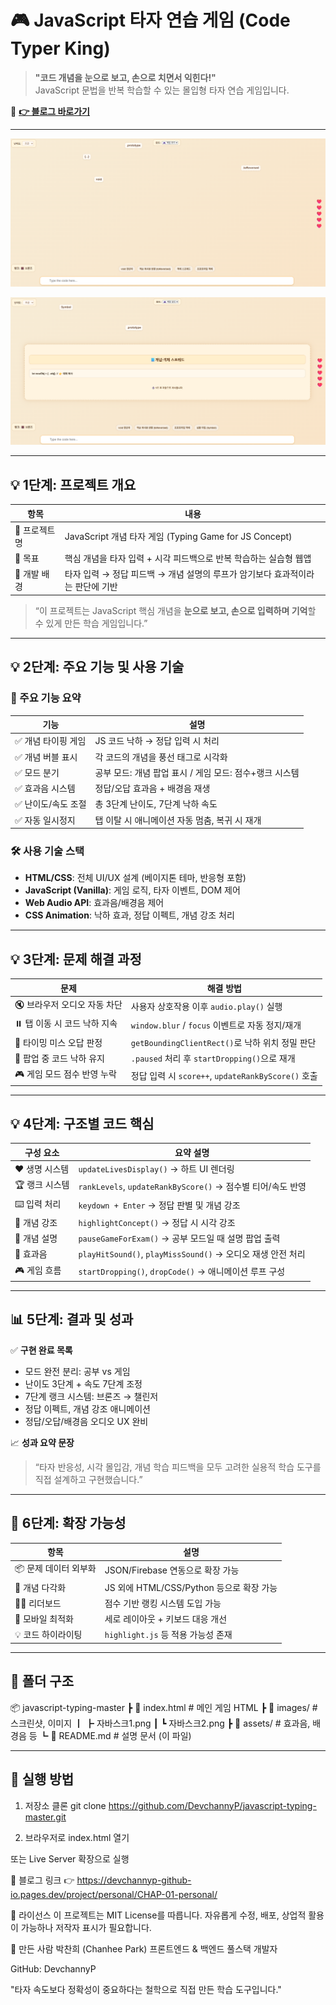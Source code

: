 # 🎮 JavaScript 타자 연습 게임 (Code Typer King)

> **"코드 개념을 눈으로 보고, 손으로 치면서 익힌다!"**  
JavaScript 문법을 반복 학습할 수 있는 몰입형 타자 연습 게임입니다.

🔗 **[👉 블로그 바로가기](https://devchannyp-github-io.pages.dev/project/personal/CHAP-01-personal/)**

---

![타자 연습 게임 예시 1](./images/자바스크1.png)

![타자 연습 게임 예시 2](./images/자바스크2.png)

---

## 💡 1단계: 프로젝트 개요

| 항목 | 내용 |
|------|------|
| 🎯 프로젝트명 | JavaScript 개념 타자 게임 (Typing Game for JS Concept) |
| 🧭 목표 | 핵심 개념을 타자 입력 + 시각 피드백으로 반복 학습하는 실습형 웹앱 |
| 🧩 개발 배경 | 타자 입력 → 정답 피드백 → 개념 설명의 루프가 암기보다 효과적이라는 판단에 기반 |

> “이 프로젝트는 JavaScript 핵심 개념을 **눈으로 보고, 손으로 입력하며 기억**할 수 있게 만든 학습 게임입니다.”

---

## 💡 2단계: 주요 기능 및 사용 기술

### 🔧 주요 기능 요약

| 기능 | 설명 |
|------|------|
| ✅ 개념 타이핑 게임 | JS 코드 낙하 → 정답 입력 시 처리 |
| ✅ 개념 버블 표시 | 각 코드의 개념을 풍선 태그로 시각화 |
| ✅ 모드 분기 | 공부 모드: 개념 팝업 표시 / 게임 모드: 점수+랭크 시스템 |
| ✅ 효과음 시스템 | 정답/오답 효과음 + 배경음 재생 |
| ✅ 난이도/속도 조절 | 총 3단계 난이도, 7단계 낙하 속도 |
| ✅ 자동 일시정지 | 탭 이탈 시 애니메이션 자동 멈춤, 복귀 시 재개 |

### 🛠️ 사용 기술 스택

- **HTML/CSS**: 전체 UI/UX 설계 (베이지톤 테마, 반응형 포함)
- **JavaScript (Vanilla)**: 게임 로직, 타자 이벤트, DOM 제어
- **Web Audio API**: 효과음/배경음 제어
- **CSS Animation**: 낙하 효과, 정답 이펙트, 개념 강조 처리

---

## 💡 3단계: 문제 해결 과정

| 문제 | 해결 방법 |
|------|-----------|
| 🔇 브라우저 오디오 자동 차단 | 사용자 상호작용 이후 `audio.play()` 실행 |
| ⏸️ 탭 이동 시 코드 낙하 지속 | `window.blur` / `focus` 이벤트로 자동 정지/재개 |
| 🎯 타이밍 미스 오답 판정 | `getBoundingClientRect()`로 낙하 위치 정밀 판단 |
| 🧠 팝업 중 코드 낙하 유지 | `.paused` 처리 후 `startDropping()`으로 재개 |
| 🎮 게임 모드 점수 반영 누락 | 정답 입력 시 `score++`, `updateRankByScore()` 호출 |

---

## 💡 4단계: 구조별 코드 핵심

| 구성 요소 | 요약 설명 |
|-----------|------------|
| ❤️ 생명 시스템 | `updateLivesDisplay()` → 하트 UI 렌더링 |
| 🏆 랭크 시스템 | `rankLevels`, `updateRankByScore()` → 점수별 티어/속도 반영 |
| ⌨️ 입력 처리 | `keydown + Enter` → 정답 판별 및 개념 강조 |
| 🎈 개념 강조 | `highlightConcept()` → 정답 시 시각 강조 |
| 📘 개념 설명 | `pauseGameForExam()` → 공부 모드일 때 설명 팝업 출력 |
| 🎵 효과음 | `playHitSound()`, `playMissSound()` → 오디오 재생 안전 처리 |
| 🎮 게임 흐름 | `startDropping()`, `dropCode()` → 애니메이션 루프 구성 |

---

## 📊 5단계: 결과 및 성과

✅ **구현 완료 목록**

- 모드 완전 분리: 공부 vs 게임
- 난이도 3단계 + 속도 7단계 조정
- 7단계 랭크 시스템: 브론즈 → 챌린저
- 정답 이펙트, 개념 강조 애니메이션
- 정답/오답/배경음 오디오 UX 완비

📈 **성과 요약 문장**

> “타자 반응성, 시각 몰입감, 개념 학습 피드백을 모두 고려한 실용적 학습 도구를 직접 설계하고 구현했습니다.”

---

## 🔮 6단계: 확장 가능성

| 항목 | 설명 |
|------|------|
| 📦 문제 데이터 외부화 | JSON/Firebase 연동으로 확장 가능 |
| 🧠 개념 다각화 | JS 외에 HTML/CSS/Python 등으로 확장 가능 |
| 🧑‍🎓 리더보드 | 점수 기반 랭킹 시스템 도입 가능 |
| 📱 모바일 최적화 | 세로 레이아웃 + 키보드 대응 개선 |
| 💡 코드 하이라이팅 | `highlight.js` 등 적용 가능성 존재 |

---

## 📂 폴더 구조
📦 javascript-typing-master
┣ 📄 index.html # 메인 게임 HTML
┣ 📁 images/ # 스크린샷, 이미지
┃ ┣ 자바스크1.png
┃ ┗ 자바스크2.png
┣ 📁 assets/ # 효과음, 배경음 등
┗ 📄 README.md # 설명 문서 (이 파일)


---

## 🚀 실행 방법

1. 저장소 클론
git clone https://github.com/DevchannyP/javascript-typing-master.git

2. 브라우저로 index.html 열기

또는 Live Server 확장으로 실행

🔗 블로그 링크
👉 https://devchannyp-github-io.pages.dev/project/personal/CHAP-01-personal/

📜 라이선스
이 프로젝트는 MIT License를 따릅니다.
자유롭게 수정, 배포, 상업적 활용이 가능하나 저작자 표시가 필요합니다.

🙋 만든 사람
박찬희 (Chanhee Park)
프론트엔드 & 백엔드 풀스택 개발자

GitHub: DevchannyP

"타자 속도보다 정확성이 중요하다는 철학으로 직접 만든 학습 도구입니다."

